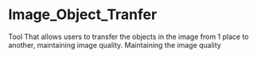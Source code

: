 # Image_Object_Tranfer
Tool That allows users to transfer the objects in the image from 1 place to another, maintaining image quality. Maintaining the image quality
